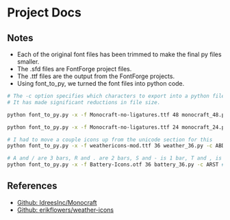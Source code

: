 # Project Docs

## Notes

- Each of the original font files has been trimmed to make the final py files smaller.
- The .sfd files are FontForge project files.
- The .ttf files are the output from the FontForge projects.
- Using font_to_py, we turned the font files into python code.

```bash
# The -c option specifies which characters to export into a python file.
# It has made significant reductions in file size.

python font_to_py.py -x -f Monocraft-no-ligatures.ttf 48 monocraft_48.py -c 0123456789:

python font_to_py.py -x -f Monocraft-no-ligatures.ttf 24 monocraft_24.py -c 0123456789,ADFJMNOSTWabcdeghilnoprtuvy

# I had to move a couple icons up from the unicode section for this
python font_to_py.py -x -f weathericons-mod.ttf 36 weather_36.py -c ABDEF/

# A and / are 3 bars, R and . are 2 bars, S and - is 1 bar, T and , is 0 bars
python font_to_py.py -x -f Battery-Icons.otf 36 battery_36.py -c ARST #/.-,
```

## References

- [Github: IdreesInc/Monocraft](https://github.com/IdreesInc/Monocraft)
- [Github: erikflowers/weather-icons](https://github.com/erikflowers/weather-icons)
